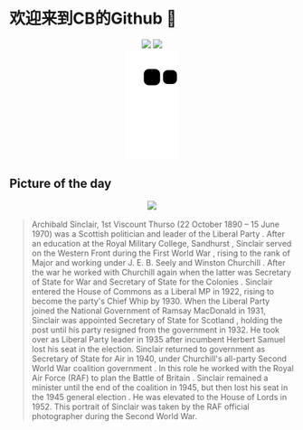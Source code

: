 
# 欢迎来到CB的Github 👋

<div align="center">
  <img height="137px" src="https://github-readme-stats.vercel.app/api?username=SuperCB&show_icons=true&theme=radical" />
  <img height="137px" src="https://github-readme-stats.vercel.app/api/top-langs/?username=SuperCB&hide_title=true&hide_border=true&layout=compact&langs_count=6&text_color=000&icon_color=fff" />
</div>


<div align="center">
    <img src="./contribution-snake/github-contribution-grid-snake.svg" />
</div>



## Picture of the day
<div align="center">
  <img width=400px src="https://upload.wikimedia.org/wikipedia/commons/thumb/b/b1/The_Air_Ministry%2C_1939-1945._CH10270_%E2%80%93_Edit_1.jpg/420px-The_Air_Ministry%2C_1939-1945._CH10270_%E2%80%93_Edit_1.jpg" />
</div>

>Archibald Sinclair, 1st Viscount Thurso  (22 October 1890 – 15 June 1970) was a Scottish politician and leader of the  Liberal Party . After an education at the  Royal Military College, Sandhurst , Sinclair served on the  Western Front  during the  First World War , rising to the rank of  Major  and working under  J. E. B. Seely  and  Winston Churchill . After the war he worked with Churchill again when the latter was  Secretary of State for War  and  Secretary of State for the Colonies . Sinclair entered the  House of Commons  as a Liberal MP in 1922, rising to become the party's  Chief Whip  by 1930. When the Liberal Party joined the  National Government of Ramsay MacDonald  in 1931, Sinclair was appointed  Secretary of State for Scotland , holding the post until his party resigned from the government in 1932. He took over as Liberal Party leader in 1935 after incumbent  Herbert Samuel  lost his seat in the election. Sinclair returned to government as  Secretary of State for Air  in 1940, under Churchill's  all-party Second World War coalition government . In this role he worked with the  Royal Air Force  (RAF) to plan the  Battle of Britain . Sinclair remained a minister until the end of the coalition in 1945, but then lost his seat in  the 1945 general election . He was elevated to the  House of Lords  in 1952. This portrait of Sinclair was taken by the RAF official photographer during the Second World War.


